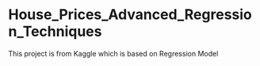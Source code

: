 # House_Prices_Advanced_Regression_Techniques
This project is from Kaggle which is based on Regression Model
